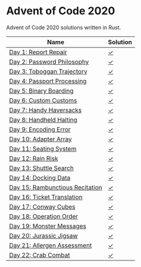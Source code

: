 # Advent of Code 2020

Advent of Code 2020 solutions written in Rust. 

|Name                                                                       |Solution                  |
|---------------------------------------------------------------------------|--------------------------|
|[Day 1: Report Repair](https://adventofcode.com/2020/day/1)                |[✓](src/bin/day1.rs)      |
|[Day 2: Password Philosophy](https://adventofcode.com/2020/day/2)          |[✓](src/bin/day2.rs)      |
|[Day 3: Toboggan Trajectory](https://adventofcode.com/2020/day/3)          |[✓](src/bin/day3.rs)      |
|[Day 4: Passport Processing](https://adventofcode.com/2020/day/4)          |[✓](src/bin/day4.rs)      |
|[Day 5: Binary Boarding](https://adventofcode.com/2020/day/5)              |[✓](src/bin/day5.rs)      |
|[Day 6: Custom Customs](https://adventofcode.com/2020/day/6)               |[✓](src/bin/day6.rs)      |
|[Day 7: Handy Haversacks](https://adventofcode.com/2020/day/7)             |[✓](src/bin/day7.rs)      |
|[Day 8: Handheld Halting](https://adventofcode.com/2020/day/8)             |[✓](src/bin/day8.rs)      |
|[Day 9: Encoding Error](https://adventofcode.com/2020/day/9)               |[✓](src/bin/day9.rs)      |
|[Day 10: Adapter Array](https://adventofcode.com/2020/day/10)              |[✓](src/bin/day10.rs)     |
|[Day 11: Seating System](https://adventofcode.com/2020/day/11)             |[✓](src/bin/day11.rs)     |
|[Day 12: Rain Risk](https://adventofcode.com/2020/day/12)                  |[✓](src/bin/day12.rs)     |
|[Day 13: Shuttle Search](https://adventofcode.com/2020/day/13)             |[✓](src/bin/day13.rs)     |
|[Day 14: Docking Data](https://adventofcode.com/2020/day/14)               |[✓](src/bin/day14.rs)     |
|[Day 15: Rambunctious Recitation](https://adventofcode.com/2020/day/15)    |[✓](src/bin/day15.rs)     |
|[Day 16: Ticket Translation](https://adventofcode.com/2020/day/16)         |[✓](src/bin/day16.rs)     |
|[Day 17: Conway Cubes](https://adventofcode.com/2020/day/17)               |[✓](src/bin/day17.rs)     |
|[Day 18: Operation Order](https://adventofcode.com/2020/day/18)            |[✓](src/bin/day18.rs)     |
|[Day 19: Monster Messages](https://adventofcode.com/2020/day/19)           |[✓](src/bin/day19.rs)     |
|[Day 20: Jurassic Jigsaw](https://adventofcode.com/2020/day/20)            |[✓](src/bin/day20.rs)     |
|[Day 21: Allergen Assessment](https://adventofcode.com/2020/day/21)        |[✓](src/bin/day21.rs)     |
|[Day 22: Crab Combat](https://adventofcode.com/2020/day/22)                |[✓](src/bin/day22.rs)     |
